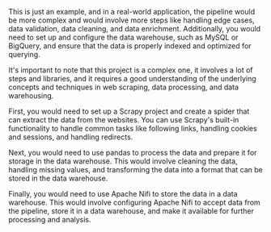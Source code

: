 This is just an example, and in a real-world application, the pipeline would be more complex and would involve more steps like handling edge cases, data validation, data cleaning, and data enrichment. Additionally, you would need to set up and configure the data warehouse, such as MySQL or BigQuery, and ensure that the data is properly indexed and optimized for querying.

It's important to note that this project is a complex one, it involves a lot of steps and libraries, and it requires a good understanding of the underlying concepts and techniques in web scraping, data processing, and data warehousing.


First, you would need to set up a Scrapy project and create a spider that can extract the data from the websites. You can use Scrapy's built-in functionality to handle common tasks like following links, handling cookies and sessions, and handling redirects.

Next, you would need to use pandas to process the data and prepare it for storage in the data warehouse. This would involve cleaning the data, handling missing values, and transforming the data into a format that can be stored in the data warehouse.

Finally, you would need to use Apache Nifi to store the data in a data warehouse. This would involve configuring Apache Nifi to accept data from the pipeline, store it in a data warehouse, and make it available for further processing and analysis.